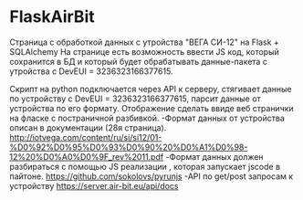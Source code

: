 # FlaskAirBit
Страница с обработкой данных с утройства "ВЕГА СИ-12" на Flask + SQLAlchemy 
На странице есть возможность ввести JS код, который сохранится в БД и который будет обрабатывать данные-пакета c утройства с DevEUI = 3236323166377615.

Скрипт на python подключается через API к серверу, стягивает данные по устройству с DevEUI = 3236323166377615, парсит данные от устройства по его формату.
Отображение сделать ввиде веб странички на фласке с постраничной разбивкой.
-Формат данных от устройства описан в документации (28я страница). 
http://iotvega.com/content/ru/si/si12/01-%D0%92%D0%95%D0%93%D0%90%20%D0%A1%D0%98-12%20%D0%A0%D0%9F_rev%2011.pdf
-Формат данных должен разбираться с помощью JS реализации , которая запускает jscode в пайтоне.
https://github.com/sokolovs/pyrunjs
-API по get/post запросам к устройству
https://server.air-bit.eu/api/docs
